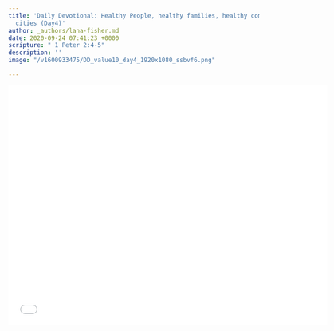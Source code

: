 ```yaml
---
title: 'Daily Devotional: Healthy People, healthy families, healthy communities, healthy
  cities (Day4)'
author: _authors/lana-fisher.md
date: 2020-09-24 07:41:23 +0000
scripture: " 1 Peter 2:4-5"
description: ''
image: "/v1600933475/DD_value10_day4_1920x1080_ssbvf6.png"

---
```

<iframe src="[https://player.vimeo.com/video/461295100](https://player.vimeo.com/video/461295100 "https://player.vimeo.com/video/461295100")" width="640" height="480" frameborder="0" allow="autoplay; fullscreen" allowfullscreen></iframe>